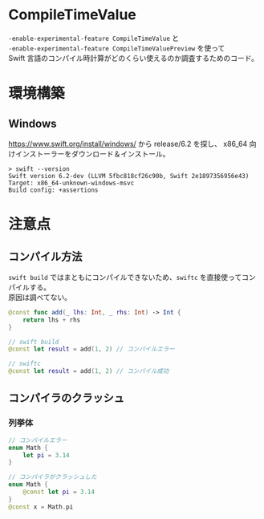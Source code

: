 # CompileTimeValue

`-enable-experimental-feature CompileTimeValue` と  
`-enable-experimental-feature CompileTimeValuePreview` を使って  
Swift 言語のコンパイル時計算がどのくらい使えるのか調査するためのコード。

# 環境構築

## Windows

https://www.swift.org/install/windows/ から release/6.2 を探し、 x86_64 向けインストーラーをダウンロード＆インストール。

```shell
> swift --version
Swift version 6.2-dev (LLVM 5fbc818cf26c90b, Swift 2e1897356956e43)
Target: x86_64-unknown-windows-msvc
Build config: +assertions
```

# 注意点

## コンパイル方法

`swift build` ではまともにコンパイルできないため、`swiftc` を直接使ってコンパイルする。  
原因は調べてない。

```swift
@const func add(_ lhs: Int, _ rhs: Int) -> Int {
    return lhs + rhs
}

// swift build
@const let result = add(1, 2) // コンパイルエラー

// swiftc
@const let result = add(1, 2) // コンパイル成功
```

## コンパイラのクラッシュ

### 列挙体

```swift
// コンパイルエラー
enum Math {
    let pi = 3.14
}

// コンパイラがクラッシュした
enum Math {
    @const let pi = 3.14
}
@const x = Math.pi
```